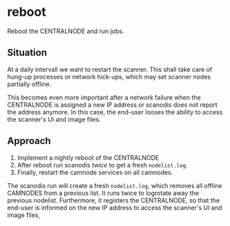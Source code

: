 # reboot

Reboot the CENTRALNODE and run jobs.

## Situation

At a daily intervall we want to restart the scanner. This shall take care of hung-up processes or network hick-ups, which may set scanner nodes partially offline. 

This becomes even more important after a network failure when the CENTRALNODE is assigned a new IP address or scanodis does not report the address anymore. In this case, the end-user looses the ability to access the scanner's UI and image files.


## Approach

1. Implement a nightly reboot of the CENTRALNODE
1. After reboot run scanodis _twice_ to get a fresh `nodelist.log`. 
1. Finally, restart the camnode services on all camnodes.

The scanodis run will create a fresh `nodelist.log`, which removes all offline CAMNODES from a previous list. It runs twice to logrotate away the previous nodelist.
Furthermore, it registers the CENTRALNODE, so that the end-user is informed on the new IP address to access the scanner's UI and image files,